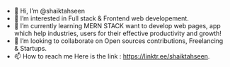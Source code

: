 - 👋 Hi, I’m @shaiktahseen
- 👀 I’m interested in Full stack & Frontend web developement.
- 🌱 I’m currently learning MERN STACK want to develop web pages, app which help industries, users for their effective productivity and growth!
- 💞️ I’m looking to collaborate on Open sources contributions, Freelancing & Startups.
- 📫 How to reach me Here is the link : https://linktr.ee/shaiktahseen.

<!---
shaiktahseen/shaiktahseen is a ✨ special ✨ repository because its `README.md` (this file) appears on your GitHub profile.
You can click the Preview link to take a look at your changes.
--->
